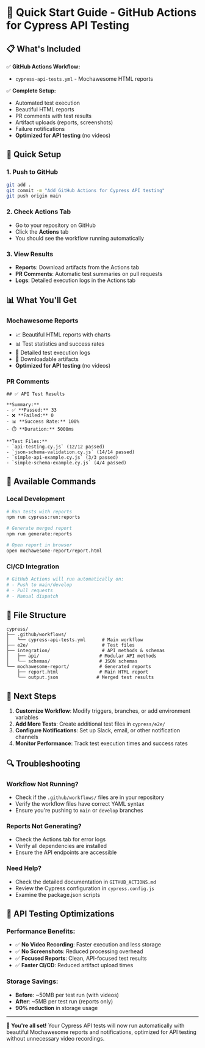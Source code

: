 # 🚀 Quick Start Guide - GitHub Actions for Cypress API Testing

## 📋 What's Included

✅ **GitHub Actions Workflow:**
- `cypress-api-tests.yml` - Mochawesome HTML reports

✅ **Complete Setup:**
- Automated test execution
- Beautiful HTML reports
- PR comments with test results
- Artifact uploads (reports, screenshots)
- Failure notifications
- **Optimized for API testing** (no videos)

## 🎯 Quick Setup

### 1. **Push to GitHub**
```bash
git add .
git commit -m "Add GitHub Actions for Cypress API testing"
git push origin main
```

### 2. **Check Actions Tab**
- Go to your repository on GitHub
- Click the **Actions** tab
- You should see the workflow running automatically

### 3. **View Results**
- **Reports**: Download artifacts from the Actions tab
- **PR Comments**: Automatic test summaries on pull requests
- **Logs**: Detailed execution logs in the Actions tab

## 📊 What You'll Get

### **Mochawesome Reports**
- 📈 Beautiful HTML reports with charts
- 📊 Test statistics and success rates
- 🎯 Detailed test execution logs
- 📁 Downloadable artifacts
- **Optimized for API testing** (no videos)

### **PR Comments**
```
## ✅ API Test Results

**Summary:**
- ✅ **Passed:** 33
- ❌ **Failed:** 0
- 📊 **Success Rate:** 100%
- ⏱️ **Duration:** 5000ms

**Test Files:**
- `api-testing.cy.js` (12/12 passed)
- `json-schema-validation.cy.js` (14/14 passed)
- `simple-api-example.cy.js` (3/3 passed)
- `simple-schema-example.cy.js` (4/4 passed)
```

## 🔧 Available Commands

### **Local Development**
```bash
# Run tests with reports
npm run cypress:run:reports

# Generate merged report
npm run generate:reports

# Open report in browser
open mochawesome-report/report.html
```

### **CI/CD Integration**
```bash
# GitHub Actions will run automatically on:
# - Push to main/develop
# - Pull requests
# - Manual dispatch
```

## 📁 File Structure

```
cypress/
├── .github/workflows/
│   └── cypress-api-tests.yml      # Main workflow
├── e2e/                           # Test files
├── integration/                   # API methods & schemas
│   ├── api/                      # Modular API methods
│   └── schemas/                  # JSON schemas
└── mochawesome-report/           # Generated reports
    ├── report.html               # Main HTML report
    └── output.json              # Merged test results
```

## 🎉 Next Steps

1. **Customize Workflow**: Modify triggers, branches, or add environment variables
2. **Add More Tests**: Create additional test files in `cypress/e2e/`
3. **Configure Notifications**: Set up Slack, email, or other notification channels
4. **Monitor Performance**: Track test execution times and success rates

## 🔍 Troubleshooting

### **Workflow Not Running?**
- Check if the `.github/workflows/` files are in your repository
- Verify the workflow files have correct YAML syntax
- Ensure you're pushing to `main` or `develop` branches

### **Reports Not Generating?**
- Check the Actions tab for error logs
- Verify all dependencies are installed
- Ensure the API endpoints are accessible

### **Need Help?**
- Check the detailed documentation in `GITHUB_ACTIONS.md`
- Review the Cypress configuration in `cypress.config.js`
- Examine the package.json scripts

## 🎯 API Testing Optimizations

### **Performance Benefits:**
- ✅ **No Video Recording**: Faster execution and less storage
- ✅ **No Screenshots**: Reduced processing overhead
- ✅ **Focused Reports**: Clean, API-focused test results
- ✅ **Faster CI/CD**: Reduced artifact upload times

### **Storage Savings:**
- **Before**: ~50MB per test run (with videos)
- **After**: ~5MB per test run (reports only)
- **90% reduction** in storage usage

---

**🎯 You're all set!** Your Cypress API tests will now run automatically with beautiful Mochawesome reports and notifications, optimized for API testing without unnecessary video recordings.
